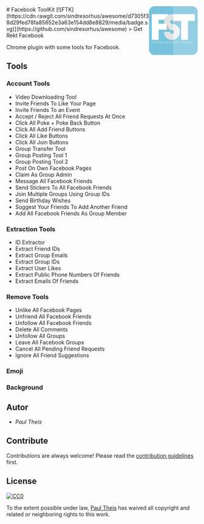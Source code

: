 <img src="global/images/icons/128.png" align="right" />
# Facebook ToolKit [![FTK](https://cdn.rawgit.com/sindresorhus/awesome/d7305f38d29fed78fa85652e3a63e154dd8e8829/media/badge.svg)](https://github.com/sindresorhus/awesome)
> Get Rekt Facebook

Chrome plugin with some tools for Facebook.


## Tools
### Account Tools
- Video Downloading Tool
- Invite Friends To Like Your Page
- Invite Friends To an Event
- Accept / Reject All Friend Requests At Once
- Click All Poke + Poke Back Button
- Click All Add Friend Buttons
- Click All Like Buttons
- Click All Join Buttons
- Group Transfer Tool
- Group Posting Tool 1
- Group Posting Tool 2
- Post On Own Facebook Pages
- Claim As Group Admin
- Message All Facebook Friends
- Send Stickers To All Facebook Friends
- Join Multiple Groups Using Group IDs
- Send Birthday Wishes
- Suggest Your Friends To Add Another Friend
- Add All Facebook Friends As Group Member

### Extraction Tools
- ID Extractor
- Extract Friend IDs
- Extract Group Emails
- Extract Group IDs
- Extract User Likes
- Extract Public Phone Numbers Of Friends
- Extract Emails Of Friends

### Remove Tools
- Unlike All Facebook Pages
- Unfriend All Facebook Friends
- Unfollow All Facebook Friends
- Delete All Comments
- Unfollow All Groups
- Leave All Facebook Groups
- Cancel All Pending Friend Requests
- Ignore All Friend Suggestions

### Emoji

### Background

## Autor
- *Paul Theis*

## Contribute

Contributions are always welcome!
Please read the [contribution guidelines](contributing.md) first.


## License

[![CC0](https://licensebuttons.net/p/zero/1.0/88x31.png)](http://creativecommons.org/publicdomain/zero/1.0/)

To the extent possible under law, [Paul Theis](http://aneopsy.com) has waived all copyright and related or neighboring rights to this work.
